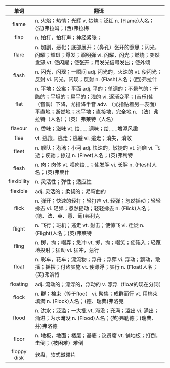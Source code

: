 |单词|翻译  |
|:--:|--| 
|	flame  		|		n. 火焰；热情；光辉 v. 焚烧；泛红 n. (Flame)人名；(法)弗拉姆；(西)弗拉梅	|		
|	flap  		|		n. 拍打，拍打声；神经紧张；	|		
|	flare  		|		n. 加剧，恶化；底部展开；（鼻孔）张开的意思；闪光，闪耀；耀斑；爆发；照明弹 vi. 闪耀，闪光；燃烧；突然发怒 vt. 使闪耀；使张开；用发光信号发出；使外倾	|		
|	flash  		|		n. 闪光，闪现；一瞬间 adj. 闪光的，火速的 vt. 使闪光；反射 vi. 闪光，闪现；反射 n. (Flash)人名；(西)弗拉什	|		
|	flat  		|		n. 平地；公寓；平面 adj. 平的；单调的；不景气的；干脆的；平坦的；扁平的；浅的 vi. 逐渐变平；[音乐]使（音调）下降，尤指降半音 adv. （尤指贴着另一表面）平直地；断然地；水平地；直接地，完全地 n. （法）弗拉特（人名）；（英）弗莱特（人名）	|		
|	flavour  		|		n. 香味；滋味 vt. 给……调味；给……增添风趣	|		
|	flee  		|		vt. 逃跑，逃走；逃避 vi. 逃走；消失，消散	|		
|	fleet  		|		n. 舰队；港湾；小河 adj. 快速的，敏捷的 vt. 消磨 vi. 飞逝；疾驰；掠过 n. (Fleet)人名；(英)弗利特	|		
|	flesh  		|		n. 肉；肉体 vt. 喂肉给…；使发胖 vi. 长胖 n. (Flesh)人名；(英)弗莱什	|		
|	flexibility  		|		n. 灵活性；弹性；适应性	|		
|	flexible  		|		adj. 灵活的；柔韧的；易弯曲的	|		
|	flick  		|		n. 弹开；快速的轻打；轻打声 vt. 轻弹；忽然摇动；轻轻拂去 vi. 轻弹；忽然摇动；轻轻拂去 n. (Flick)人名；(德、法、英、意、葡)弗利克	|		
|	flight  		|		n. 飞行；班机；逃走 vt. 射击；使惊飞 vi. 迁徙 n. (Flight)人名；(英)弗莱特	|		
|	fling  		|		n. 掷，抛；嘲弄；急冲 vt. 掷，抛；嘲笑；使陷入；轻蔑地投射；猛动 vi. 猛冲，急行	|		
|	float  		|		n. 彩车，花车；漂流物；浮舟；浮萍 vi. 浮动；飘动，散播；摇摆；付诸实施 vt. 使漂浮；实行 n. (Float)人名；(英)弗洛特	|		
|	floating  		|		adj. 流动的；漂浮的，浮动的 v. 漂浮（float的现在分词）	|		
|	flock  		|		n. 群；棉束（等于floc） vi. 聚集；成群而行 vt. 用棉束填满 n. (Flock)人名；(德、瑞典)弗洛克	|		
|	flood  		|		n. 洪水；泛滥；一大批 vt. 淹没；充满；溢出 vi. 涌出；涌进；为水淹没 n. (Flood)人名；(英)弗勒德；(瑞典、芬)弗洛德	|		
|	floor  		|		n. 地板，地面；楼层；基底；议员席 vt. 铺地板；打倒，击倒；（被困难）难倒	|		
|	floppy disk  		|		软盘，软式磁碟片	|		
